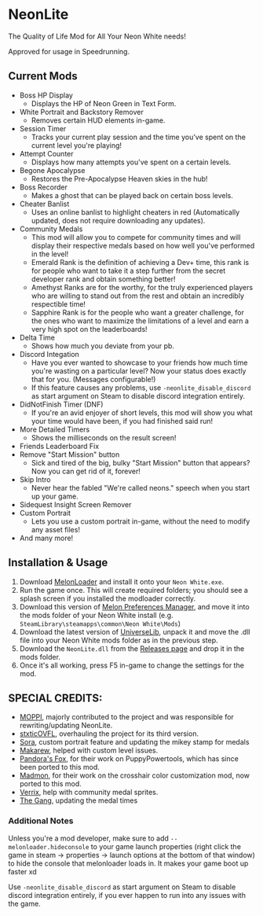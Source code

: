 # NeonLite
 The Quality of Life Mod for All Your Neon White needs!

 Approved for usage in Speedrunning. 

## Current Mods

* Boss HP Display
  * Displays the HP of Neon Green in Text Form.
* White Portrait and Backstory Remover
  * Removes certain HUD elements in-game.
* Session Timer
  * Tracks your current play session and the time you've spent on the current level you're playing!
* Attempt Counter
  * Displays how many attempts you've spent on a certain levels.
* Begone Apocalypse
  * Restores the Pre-Apocalypse Heaven skies in the hub!
* Boss Recorder
  * Makes a ghost that can be played back on certain boss levels.
* Cheater Banlist
  * Uses an online banlist to highlight cheaters in red (Automatically updated, does not require downloading any updates).
* Community Medals
  * This mod will allow you to compete for community times and will display their respective medals based on how well you've performed in the level!
  * Emerald Rank is the definition of achieving a Dev+ time, this rank is for people who want to take it a step further from the secret developer rank and obtain something better!
  * Amethyst Ranks are for the worthy, for the truly experienced players who are willing to stand out from the rest and obtain an incredibly respectible time!
  * Sapphire Rank is for the people who want a greater challenge, for the ones who want to maximize the limitations of a level and earn a very high spot on the leaderboards!
* Delta Time
  * Shows how much you deviate from your pb.
* Discord Integation
  * Have you ever wanted to showcase to your friends how much time you're wasting on a particular level? Now your status does exactly that for you. (Messages configurable!)
  * If this feature causes any problems, use `-neonlite_disable_discord` as start argument on Steam to disable discord integration entirely.
* DidNotFinish Timer (DNF)
  * If you're an avid enjoyer of short levels, this mod will show you what your time would have been, if you had finished said run!
* More Detailed Timers
  * Shows the milliseconds on the result screen!
* Friends Leaderboard Fix
* Remove "Start Mission" button
  * Sick and tired of the big, bulky "Start Mission" button that appears? Now you can get rid of it, forever!
* Skip Intro
  * Never hear the fabled "We're called neons." speech when you start up your game.
* Sidequest Insight Screen Remover
* Custom Portrait
  * Lets you use a custom portrait in-game, without the need to modify any asset files!
* And many more!

## Installation & Usage

1. Download [MelonLoader](https://github.com/LavaGang/MelonLoader/releases/tag/v0.6.1) and install it onto your `Neon White.exe`.
2. Run the game once. This will create required folders; you should see a splash screen if you installed the modloader correctly.
3. Download this version of [Melon Preferences Manager](https://github.com/Bluscream/MelonPreferencesManager/releases/download/1.3.1/MelonPrefManager.Mono.dll), and move it into the mods folder of your Neon White install (e.g. `SteamLibrary\steamapps\common\Neon White\Mods`)
4. Download the latest version of [UniverseLib](https://github.com/sinai-dev/UniverseLib/releases/download/1.5.1/UniverseLib.Mono.zip), unpack it and move the .dll file into your Neon White mods folder as in the previous step.
5. Download the `NeonLite.dll` from the [Releases page](https://github.com/Faustas156/NeonLite/releases) and drop it in the mods folder.
6. Once it's all working, press F5 in-game to change the settings for the mod.

## SPECIAL CREDITS:

* [MOPPI](https://github.com/MOPSKATER), majorly contributed to the project and was responsible for rewriting/updating NeonLite.
* [stxticOVFL](https://github.com/stxticOVFL), overhauling the project for its third version.
* [Sora](https://github.com/sorascode), custom portrait feature and updating the mikey stamp for medals
* [Makarew](https://github.com/Makarew), helped with custom level issues.
* [Pandora's Fox](https://github.com/PandorasFox), for their work on PuppyPowertools, which has since been ported to this mod.
* [Madmon](https://github.com/Madmonii), for their work on the crosshair color customization mod, now ported to this mod.
* [Verrix](https://discord.gg/SFnWweK8r9), help with community medal sprites.
* [The Gang](https://github.com/steelLMG), updating the medal times

### Additional Notes

Unless you're a mod developer, make sure to add `--melonloader.hideconsole` to your game launch properties (right click the game in steam -> properties -> launch options at the bottom of that window) to hide the console that melonloader loads in. It makes your game boot up faster xd

Use `-neonlite_disable_discord` as start argument on Steam to disable discord integration entirely, if you ever happen to run into any issues with the game.
